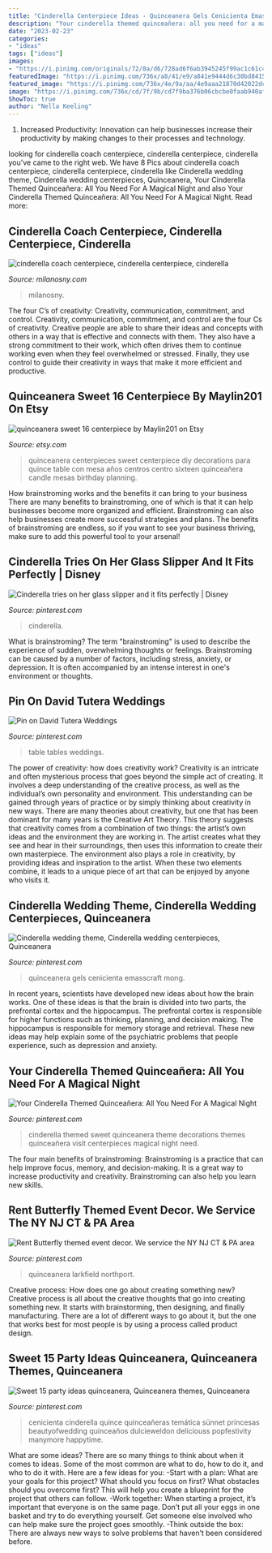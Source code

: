 ```yaml
---
title: "Cinderella Centerpiece Ideas - Quinceanera Gels Cenicienta Emasscraft Mong"
description: "Your cinderella themed quinceañera: all you need for a magical night"
date: "2023-02-23"
categories:
- "ideas"
tags: ["ideas"]
images:
- "https://i.pinimg.com/originals/72/8a/d6/728ad6f6ab3945245f99ac1c61c4673c.jpg"
featuredImage: "https://i.pinimg.com/736x/a8/41/e9/a841e9444d6c30bd8415cdacdc1f4ec1.jpg"
featured_image: "https://i.pinimg.com/736x/4e/9a/aa/4e9aaa21870d42022dc9f60e1f232be5.jpg"
image: "https://i.pinimg.com/736x/cd/7f/9b/cd7f9ba376b06cbcbe0faab940af6422--wedding-table-settings-wedding-tables.jpg"
ShowToc: true
author: "Nella Keeling"
---
```



1. Increased Productivity: Innovation can help businesses increase their productivity by making changes to their processes and technology.

	

		
looking for cinderella coach centerpiece, cinderella centerpiece, cinderella you've came to the right web. We have 8 Pics about cinderella coach centerpiece, cinderella centerpiece, cinderella like Cinderella wedding theme, Cinderella wedding centerpieces, Quinceanera, Your Cinderella Themed Quinceañera: All You Need For A Magical Night and also Your Cinderella Themed Quinceañera: All You Need For A Magical Night. Read more:
		
    
## Cinderella Coach Centerpiece, Cinderella Centerpiece, Cinderella

<img loading=lazy src="https://i.etsystatic.com/10548457/r/il/0b9628/1901083088/il_fullxfull.1901083088_gwkq.jpg" onerror="this.onerror=null;this.src='https://tse2.mm.bing.net/th?id=OIP.tcK5TOlLcq9PZNY61tf_gwHaJ4&amp;pid=15.1';" alt="cinderella coach centerpiece, cinderella centerpiece, cinderella">

_Source: milanosny.com_

>milanosny. 

	

The four C’s of creativity: Creativity, communication, commitment, and control.
Creativity, communication, commitment, and control are the four Cs of creativity. Creative people are able to share their ideas and concepts with others in a way that is effective and connects with them. They also have a strong commitment to their work, which often drives them to continue working even when they feel overwhelmed or stressed. Finally, they use control to guide their creativity in ways that make it more efficient and productive.

    
## Quinceanera Sweet 16 Centerpiece By Maylin201 On Etsy

<img loading=lazy src="https://img1.etsystatic.com/013/0/7884847/il_570xN.432172233_mi0d.jpg" onerror="this.onerror=null;this.src='https://tse1.mm.bing.net/th?id=OIP.FXs7JL5yA9Bu6sh_vjKxwQHaLH&amp;pid=15.1';" alt="quinceanera sweet 16 centerpiece by Maylin201 on Etsy">

_Source: etsy.com_

>quinceanera centerpieces sweet centerpiece diy decorations para quince table con mesa años centros centro sixteen quinceañera candle mesas birthday planning. 

	

How brainstroming works and the benefits it can bring to your business
There are many benefits to brainstroming, one of which is that it can help businesses become more organized and efficient. Brainstroming can also help businesses create more successful strategies and plans. The benefits of brainstroming are endless, so if you want to see your business thriving, make sure to add this powerful tool to your arsenal!

    
## Cinderella Tries On Her Glass Slipper And It Fits Perfectly | Disney

<img loading=lazy src="https://i.pinimg.com/736x/f4/06/99/f40699bff0f15bc599edb911fc353a00--slipper-cinderella.jpg" onerror="this.onerror=null;this.src='https://tse4.mm.bing.net/th?id=OIP.fNuXPqZd8c41at9TNDaR7gHaJ4&amp;pid=15.1';" alt="Cinderella tries on her glass slipper and it fits perfectly | Disney">

_Source: pinterest.com_

>cinderella. 

	

What is brainstroming?
The term "brainstroming" is used to describe the experience of sudden, overwhelming thoughts or feelings. Brainstroming can be caused by a number of factors, including stress, anxiety, or depression. It is often accompanied by an intense interest in one's environment or thoughts.

    
## Pin On David Tutera Weddings

<img loading=lazy src="https://i.pinimg.com/736x/cd/7f/9b/cd7f9ba376b06cbcbe0faab940af6422--wedding-table-settings-wedding-tables.jpg" onerror="this.onerror=null;this.src='https://tse4.mm.bing.net/th?id=OIP.QQpuNatIHXSBQVdjDs8YdwHaLH&amp;pid=15.1';" alt="Pin on David Tutera Weddings">

_Source: pinterest.com_

>table tables weddings. 

	

The power of creativity: how does creativity work?
Creativity is an intricate and often mysterious process that goes beyond the simple act of creating. It involves a deep understanding of the creative process, as well as the individual’s own personality and environment. This understanding can be gained through years of practice or by simply thinking about creativity in new ways.
There are many theories about creativity, but one that has been dominant for many years is the Creative Art Theory. This theory suggests that creativity comes from a combination of two things: the artist’s own ideas and the environment they are working in. The artist creates what they see and hear in their surroundings, then uses this information to create their own masterpiece. The environment also plays a role in creativity, by providing ideas and inspiration to the artist. When these two elements combine, it leads to a unique piece of art that can be enjoyed by anyone who visits it.

    
## Cinderella Wedding Theme, Cinderella Wedding Centerpieces, Quinceanera

<img loading=lazy src="https://i.pinimg.com/originals/72/8a/d6/728ad6f6ab3945245f99ac1c61c4673c.jpg" onerror="this.onerror=null;this.src='https://tse3.mm.bing.net/th?id=OIP.x4iHNKWK8DMJlqGgiqVKzAHaJ4&amp;pid=15.1';" alt="Cinderella wedding theme, Cinderella wedding centerpieces, Quinceanera">

_Source: pinterest.com_

>quinceanera gels cenicienta emasscraft mong. 

	

In recent years, scientists have developed new ideas about how the brain works. One of these ideas is that the brain is divided into two parts, the prefrontal cortex and the hippocampus. The prefrontal cortex is responsible for higher functions such as thinking, planning, and decision making. The hippocampus is responsible for memory storage and retrieval. These new ideas may help explain some of the psychiatric problems that people experience, such as depression and anxiety.

    
## Your Cinderella Themed Quinceañera: All You Need For A Magical Night

<img loading=lazy src="https://i.pinimg.com/736x/a8/41/e9/a841e9444d6c30bd8415cdacdc1f4ec1.jpg" onerror="this.onerror=null;this.src='https://tse2.mm.bing.net/th?id=OIP.Dh42xR69Ll0-gI-O8kBBxwHaE8&amp;pid=15.1';" alt="Your Cinderella Themed Quinceañera: All You Need For A Magical Night">

_Source: pinterest.com_

>cinderella themed sweet quinceanera theme decorations themes quinceañera visit centerpieces magical night need. 

	

The four main benefits of brainstroming:
Brainstroming is a practice that can help improve focus, memory, and decision-making. It is a great way to increase productivity and creativity. Brainstroming can also help you learn new skills.

    
## Rent Butterfly Themed Event Decor. We Service The NY NJ CT &amp; PA Area

<img loading=lazy src="https://i.pinimg.com/originals/23/21/0b/23210ba63394582df0c903592cc5d21b.jpg" onerror="this.onerror=null;this.src='https://tse1.mm.bing.net/th?id=OIP.fln76g4MkUFsMOW_TtQZqgHaFj&amp;pid=15.1';" alt="Rent Butterfly themed event decor. We service the NY NJ CT &amp; PA area">

_Source: pinterest.com_

>quinceanera larkfield northport. 

	

Creative process: How does one go about creating something new?
Creative process is all about the creative thoughts that go into creating something new. It starts with brainstorming, then designing, and finally manufacturing. There are a lot of different ways to go about it, but the one that works best for most people is by using a process called product design.

    
## Sweet 15 Party Ideas Quinceanera, Quinceanera Themes, Quinceanera

<img loading=lazy src="https://i.pinimg.com/736x/4e/9a/aa/4e9aaa21870d42022dc9f60e1f232be5.jpg" onerror="this.onerror=null;this.src='https://tse4.mm.bing.net/th?id=OIP.qBI_s4vjvCkFohuleAmmkAHaIr&amp;pid=15.1';" alt="Sweet 15 party ideas quinceanera, Quinceanera themes, Quinceanera">

_Source: pinterest.com_

>cenicienta cinderella quince quinceañeras temática sünnet princesas beautyofwedding quinceaños dulcieweldon deliciouss popfestivity manymore happytime. 

	

What are some ideas?
There are so many things to think about when it comes to ideas. Some of the most common are what to do, how to do it, and who to do it with. Here are a few ideas for you: 
-Start with a plan: What are your goals for this project? What should you focus on first? What obstacles should you overcome first? This will help you create a blueprint for the project that others can follow. 
-Work together: When starting a project, it’s important that everyone is on the same page. Don’t put all your eggs in one basket and try to do everything yourself. Get someone else involved who can help make sure the project goes smoothly. 
-Think outside the box: There are always new ways to solve problems that haven’t been considered before.

